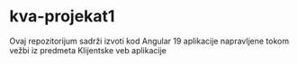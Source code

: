 # kva-projekat1
Ovaj repozitorijum sadrži izvoti kod Angular 19 aplikacije napravljene tokom vežbi iz predmeta Klijentske veb aplikacije 

